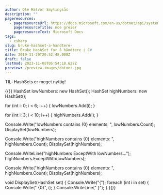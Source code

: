 ```yaml
---
author: Ole Halvor Smylingsås
description: ""
pageresources:
  - pageresourceUrl: https://docs.microsoft.com/en-us/dotnet/api/system.collections.generic.hashset-1?view=netframework-4.8
    pageresourceTitle: noe greier
    pageresourceText: Microsoft Docs
tags:
  - csharp
slug: bruke-hashset-a-handtere-
title: Bruke HashSet for å håndtere i C#
date: 2019-11-20T20:52:48.000Z
draft: false
lastmod: 2023-11-08T06:54:18.622Z
preview: /preview-images/dotnet.jpg
---
```


TIL: HashSets er meget nyttig!
<!--more-->
 
{{<highlight c>}}
HashSet<int> lowNumbers: new HashSet<int>();
HashSet<int> highNumbers: new HashSet<int>();

for (int i: 0; i < 6; i++)
{
    lowNumbers.Add(i);
}

for (int i: 3; i < 10; i++)
{
    highNumbers.Add(i);
}

Console.Write("lowNumbers contains {0} elements: ", lowNumbers.Count);
DisplaySet(lowNumbers);

Console.Write("highNumbers contains {0} elements: ", highNumbers.Count);
DisplaySet(highNumbers);

Console.WriteLine("highNumbers ExceptWith lowNumbers...");
highNumbers.ExceptWith(lowNumbers);

Console.Write("highNumbers contains {0} elements: ", highNumbers.Count);
DisplaySet(highNumbers);

void DisplaySet(HashSet<int> set)
{
    Console.Write("{");
    foreach (int i in set)
    {
        Console.Write(" {0}", i);
    }
    Console.WriteLine(" }");
}
{{</highlight>}}
